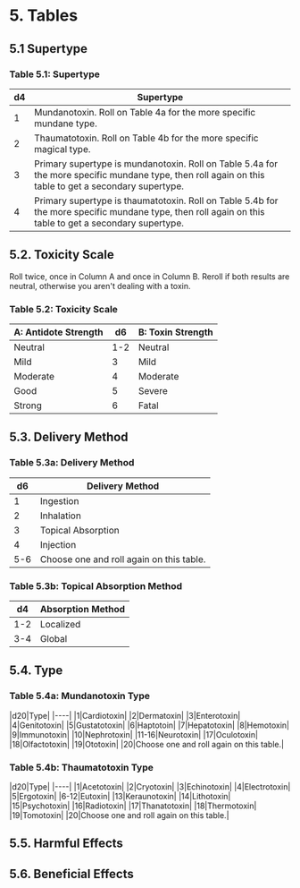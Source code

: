 # 5. Tables

## 5.1 Supertype
### Table 5.1: Supertype

|d4|Supertype|
|----|---------|
|1|Mundanotoxin. Roll on Table 4a for the more specific mundane type.|
|2|Thaumatotoxin. Roll on Table 4b for the more specific magical type.|
|3|Primary supertype is mundanotoxin. Roll on Table 5.4a for the more specific mundane type, then roll again on this table to get a secondary supertype.|
|4|Primary supertype is thaumatotoxin. Roll on Table 5.4b for the more specific mundane type, then roll again on this table to get a secondary supertype.|

## 5.2. Toxicity Scale

Roll twice, once in Column A and once in Column B. Reroll if both results are neutral, otherwise you aren't dealing with a toxin.

### Table 5.2: Toxicity Scale

|A: Antidote Strength|d6|B: Toxin Strength|
|--------------------|--|-----------------|
|Neutral|1-2|Neutral|
|Mild|3|Mild|
|Moderate|4|Moderate|
|Good|5|Severe|
|Strong|6|Fatal|

## 5.3. Delivery Method
### Table 5.3a: Delivery Method
|d6|Delivery Method|
|--|---------------|
|1|Ingestion|
|2|Inhalation|
|3|Topical Absorption|
|4|Injection|
|5-6|Choose one and roll again on this table.|

### Table 5.3b: Topical Absorption Method
|d4|Absorption Method|
|--|-----------------|
|1-2|Localized|
|3-4|Global|

## 5.4. Type
### Table 5.4a: Mundanotoxin Type

|d20|Type|
|----|
|1|Cardiotoxin|
|2|Dermatoxin|
|3|Enterotoxin|
|4|Genitotoxin|
|5|Gustatotoxin|
|6|Haptotoin|
|7|Hepatotoxin|
|8|Hemotoxin|
|9|Immunotoxin|
|10|Nephrotoxin|
|11-16|Neurotoxin|
|17|Oculotoxin|
|18|Olfactotoxin|
|19|Ototoxin|
|20|Choose one and roll again on this table.|

### Table 5.4b: Thaumatotoxin Type

|d20|Type|
|----|
|1|Acetotoxin|
|2|Cryotoxin|
|3|Echinotoxin|
|4|Electrotoxin|
|5|Ergotoxin|
|6-12|Eutoxin|
|13|Keraunotoxin|
|14|Lithotoxin|
|15|Psychotoxin|
|16|Radiotoxin|
|17|Thanatotoxin|
|18|Thermotoxin|
|19|Tomotoxin|
|20|Choose one and roll again on this table.|

## 5.5. Harmful Effects

## 5.6. Beneficial Effects
